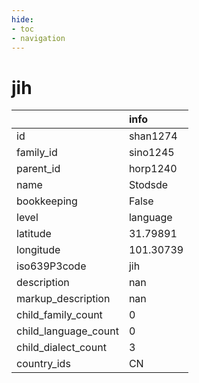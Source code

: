 ```yaml
---
hide:
- toc
- navigation
---
```

# jih
|                      | info      |
|:---------------------|:----------|
| id                   | shan1274  |
| family_id            | sino1245  |
| parent_id            | horp1240  |
| name                 | Stodsde   |
| bookkeeping          | False     |
| level                | language  |
| latitude             | 31.79891  |
| longitude            | 101.30739 |
| iso639P3code         | jih       |
| description          | nan       |
| markup_description   | nan       |
| child_family_count   | 0         |
| child_language_count | 0         |
| child_dialect_count  | 3         |
| country_ids          | CN        |